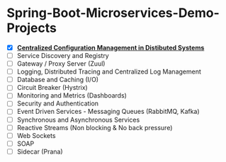 # Spring-Boot-Microservices-Demo-Projects
- [X] **[Centralized Configuration Management in Distibuted Systems](https://github.com/sriram-ponangi/Spring-Boot-Microservices-Demo-Projects/tree/master/a.\)%20Configuration%20Management  "readme")**
- [ ] Service Discovery and Registry
- [ ] Gateway / Proxy Server (Zuul)
- [ ] Logging, Distributed Tracing and Centralized Log Management
- [ ] Database and Caching (I/O)
- [ ] Circuit Breaker (Hystrix)
- [ ] Monitoring and Metrics (Dashboards)
- [ ] Security and Authentication
- [ ] Event Driven Services - Messaging Queues (RabbitMQ, Kafka)
- [ ] Synchronous and Asynchronous Services
- [ ] Reactive Streams (Non blocking & No back pressure)
- [ ] Web Sockets
- [ ] SOAP
- [ ] Sidecar (Prana)